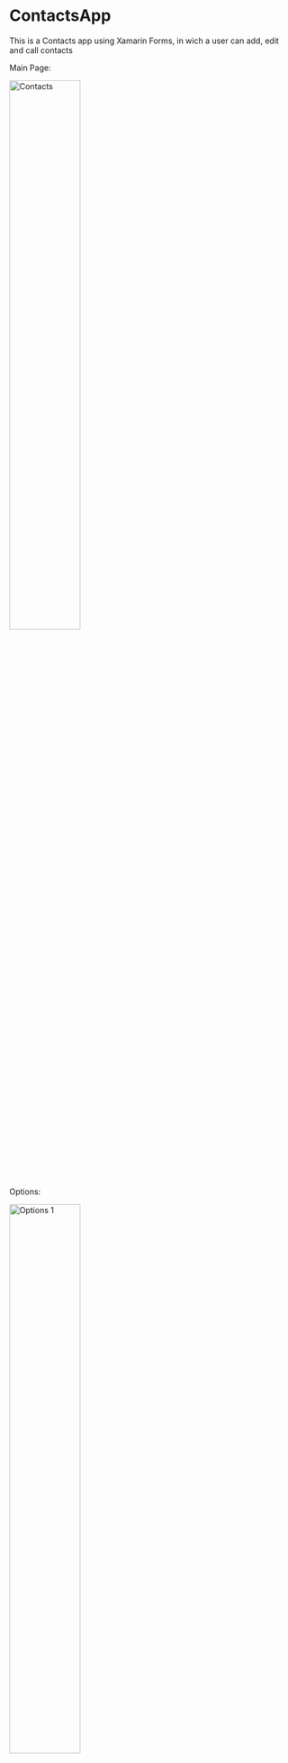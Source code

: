# ContactsApp
This is a Contacts app using Xamarin Forms, in wich a user can add, edit and call contacts

Main Page:

<img src="https://github.com/Onunez-g/ContactsApp/blob/master/Contacts.jpg" alt="Contacts" width="50%" />

Options:

<img src="https://github.com/Onunez-g/ContactsApp/blob/master/Options2.jpg" alt="Options 1" width="50%" />
<img src="https://github.com/Onunez-g/ContactsApp/blob/master/Options.jpg" alt="Option 2" width="50%" />

Delete:

<img src="https://github.com/Onunez-g/ContactsApp/blob/master/Deleted.jpg" alt="Deleted" width="50%" />

Call Number:

<img src="https://github.com/Onunez-g/ContactsApp/blob/master/DialUp.jpg" alt="Call" width="50%" />

Edit:

<img src="https://github.com/Onunez-g/ContactsApp/blob/master/Edit.jpg" alt="Edit" width="50%" />

New Contact

<img src="https://github.com/Onunez-g/ContactsApp/blob/master/NewContact1.jpg" alt="New" width="50%" />
<img src="https://github.com/Onunez-g/ContactsApp/blob/master/Added.jpg" alt="Added" width="50%" />

